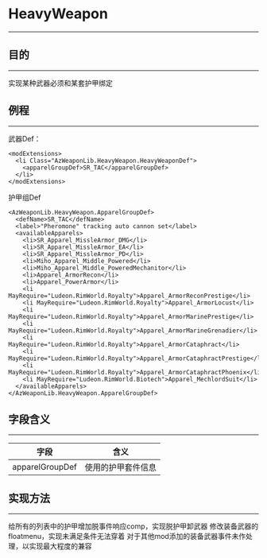 # HeavyWeapon
***
## 目的
***
  实现某种武器必须和某套护甲绑定
## 例程
***
  武器Def：
```
<modExtensions>
  <li Class="AzWeaponLib.HeavyWeapon.HeavyWeaponDef">
    <apparelGroupDef>SR_TAC</apparelGroupDef>
  </li>
</modExtensions>
```
  护甲组Def
```
<AzWeaponLib.HeavyWeapon.ApparelGroupDef>
  <defName>SR_TAC</defName>
  <label>"Pheromone" tracking auto cannon set</label>
  <availableApparels>
    <li>SR_Apparel_MissleArmor_DMG</li>
    <li>SR_Apparel_MissleArmor_EA</li>
    <li>SR_Apparel_MissleArmor_PD</li>
    <li>Miho_Apparel_Middle_Powered</li>
    <li>Miho_Apparel_Middle_PoweredMechanitor</li>
    <li>Apparel_ArmorRecon</li>
    <li>Apparel_PowerArmor</li>
    <li MayRequire="Ludeon.RimWorld.Royalty">Apparel_ArmorReconPrestige</li>
    <li MayRequire="Ludeon.RimWorld.Royalty">Apparel_ArmorLocust</li>
    <li MayRequire="Ludeon.RimWorld.Royalty">Apparel_ArmorMarinePrestige</li>
    <li MayRequire="Ludeon.RimWorld.Royalty">Apparel_ArmorMarineGrenadier</li>
    <li MayRequire="Ludeon.RimWorld.Royalty">Apparel_ArmorCataphract</li>
    <li MayRequire="Ludeon.RimWorld.Royalty">Apparel_ArmorCataphractPrestige</li>
    <li MayRequire="Ludeon.RimWorld.Royalty">Apparel_ArmorCataphractPhoenix</li>
    <li MayRequire="Ludeon.RimWorld.Biotech">Apparel_MechlordSuit</li>
  </availableApparels>
</AzWeaponLib.HeavyWeapon.ApparelGroupDef>
```
## 字段含义
***
  |字段|含义|
  |:--:|:--:|
  |apparelGroupDef|使用的护甲套件信息|
## 实现方法
***
  给所有的列表中的护甲增加脱事件响应comp，实现脱护甲卸武器
  修改装备武器的floatmenu，实现未满足条件无法穿着
  对于其他mod添加的装备武器事件未作处理，以实现最大程度的兼容
